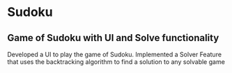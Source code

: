 # Sudoku
## Game of Sudoku with UI and Solve functionality
Developed a UI to play the game of Sudoku. Implemented a Solver Feature that uses the backtracking algorithm to find a solution to any solvable game
